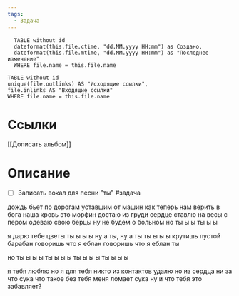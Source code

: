 ```yaml
---
tags:
  - Задача
---
```


```dataview
  TABLE without id
  dateformat(this.file.ctime, "dd.MM.yyyy HH:mm") as Создано,
  dateformat(this.file.mtime, "dd.MM.yyyy HH:mm") as "Последнее изменение" 
  WHERE file.name = this.file.name
```


```dataview 
TABLE without id
unique(file.outlinks) AS "Исходящие ссылки", 
file.inlinks AS "Входящие ссылки"
WHERE file.name = this.file.name
```
# Ссылки
[[Дописать альбом]]

# Описание
- [ ] Записать вокал для песни "ты" #задача

дождь бьет по дорогам 
уставшим от машин
как теперь нам верить в бога
наша кровь это морфин
достаю из груди сердце
ставлю на весы с пером
одеваю свою берцы 
ну не будем о больном
но ты ы ы
ты ы ы 

я дарю тебе цветы
ты ы ы ы 
ну а ты, ну а ты
ты ы ы ы
крутишь пустой барабан
говоришь что я еблан
говоришь что я еблан
ты

но ты ы ы ы
ты ы ы ы 
ты ы ы ы
ты ы ы ы

я тебя люблю
но я для тебя никто
из контактов удалю
но из сердца ни за что
сука что такое
без тебя меня ломает
сука ну и что
тебя это забавляет?
